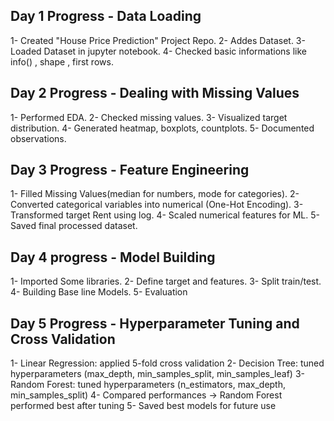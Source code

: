 ## Day 1 Progress - Data Loading
1- Created "House Price Prediction" Project Repo.
2- Addes Dataset.
3- Loaded Dataset in jupyter notebook.
4- Checked basic informations like info() , shape , first rows.

## Day 2 Progress - Dealing with Missing Values
1- Performed EDA.
2- Checked missing values.
3- Visualized target distribution.
4- Generated heatmap, boxplots, countplots.
5- Documented observations.

## Day 3 Progress - Feature Engineering
1- Filled Missing Values(median for numbers, mode for categories).
2- Converted categorical variables into numerical (One-Hot Encoding).
3- Transformed target Rent using log.
4- Scaled numerical features for ML.
5- Saved final processed dataset.

## Day 4 progress - Model Building
1- Imported Some libraries.
2- Define target and features.
3- Split train/test.
4- Building Base line Models.
5- Evaluation

## Day 5 Progress - Hyperparameter Tuning and Cross Validation
1- Linear Regression: applied 5-fold cross validation
2- Decision Tree: tuned hyperparameters (max_depth, min_samples_split, min_samples_leaf)
3- Random Forest: tuned hyperparameters (n_estimators, max_depth, min_samples_split)
4- Compared performances → Random Forest performed best after tuning
5- Saved best models for future use


